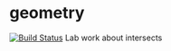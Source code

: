 # geometry
[![Build Status](https://travis-ci.org/Artar1337/geometry.svg?branch=master)](https://travis-ci.org/Artar1337/geometry)
Lab work about intersects
